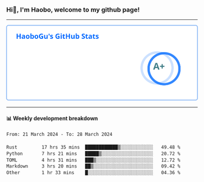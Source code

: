 <!--<h2 align="center"> Hi👋, I'm Haobo, welcome to my github page! </h2>-->
### Hi👋, I'm Haobo, welcome to my github page!
-------

<img href="https://github.com/HaoboGu" src="assets/stats.svg" alt="github stats" /> 

-------

#### 📊 **Weekly development breakdown**
<!--START_SECTION:waka-->

```txt
From: 21 March 2024 - To: 28 March 2024

Rust         17 hrs 35 mins  ████████████▒░░░░░░░░░░░░   49.48 %
Python       7 hrs 21 mins   █████▒░░░░░░░░░░░░░░░░░░░   20.72 %
TOML         4 hrs 31 mins   ███▒░░░░░░░░░░░░░░░░░░░░░   12.72 %
Markdown     3 hrs 20 mins   ██▒░░░░░░░░░░░░░░░░░░░░░░   09.42 %
Other        1 hr 33 mins    █░░░░░░░░░░░░░░░░░░░░░░░░   04.36 %
```

<!--END_SECTION:waka-->
<!--
backup url: https://github-readme-status-dusky-ten.vercel.app/api?username=HaoboGu&count_private=true&show_icons=true&theme=transparent&border_color=2f80ed
-->
<!--
**HaoboGu/HaoboGu** is a ✨ _special_ ✨ repository because its `README.md` (this file) appears on your GitHub profile.

Here are some ideas to get you started:

- 🔭 I’m currently working on AI-assisted programming tools
- 🌱 I’m currently learning ...
- 👯 I’m looking to collaborate on ...
- 🤔 I’m looking for help with ...
- 💬 Ask me about ...
- 📫 How to reach me: ...
- 😄 Pronouns: ...
- ⚡ Fun fact: ...
-->
